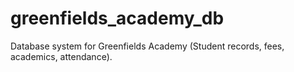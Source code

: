 # greenfields_academy_db
Database system for Greenfields Academy (Student records, fees, academics, attendance).
